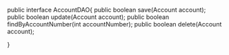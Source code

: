 public interface AccountDAO{
   public boolean save(Account account);
   public boolean update(Account account);
   public boolean findByAccountNumber(int accountNumber);
   public boolean delete(Account account);

}